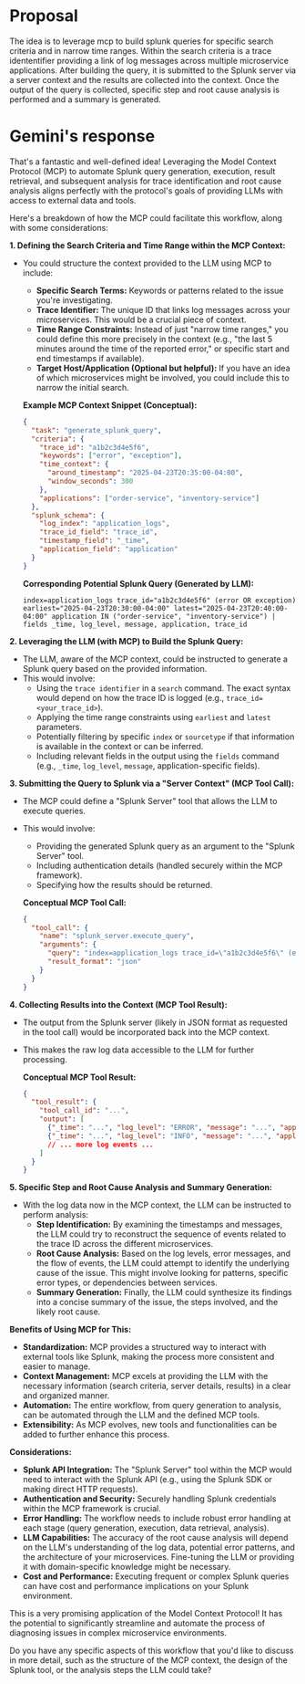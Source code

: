 # Proposal
The idea is to leverage mcp to build splunk queries for specific search criteria and in narrow time ranges. Within the search criteria is a trace idententifier providing a link of log messages across multiple microservice applications. After building the query, it is submitted to the Splunk server via a server context and the results are collected into the context. Once the output of the query is collected, specific step and root cause analysis is performed and a summary is generated.

# Gemini's response
That's a fantastic and well-defined idea! Leveraging the Model Context Protocol (MCP) to automate Splunk query generation, execution, result retrieval, and subsequent analysis for trace identification and root cause analysis aligns perfectly with the protocol's goals of providing LLMs with access to external data and tools.

Here's a breakdown of how the MCP could facilitate this workflow, along with some considerations:

**1. Defining the Search Criteria and Time Range within the MCP Context:**

* You could structure the context provided to the LLM using MCP to include:
    * **Specific Search Terms:** Keywords or patterns related to the issue you're investigating.
    * **Trace Identifier:** The unique ID that links log messages across your microservices. This would be a crucial piece of context.
    * **Time Range Constraints:** Instead of just "narrow time ranges," you could define this more precisely in the context (e.g., "the last 5 minutes around the time of the reported error," or specific start and end timestamps if available).
    * **Target Host/Application (Optional but helpful):** If you have an idea of which microservices might be involved, you could include this to narrow the initial search.

    **Example MCP Context Snippet (Conceptual):**

    ```json
    {
      "task": "generate_splunk_query",
      "criteria": {
        "trace_id": "a1b2c3d4e5f6",
        "keywords": ["error", "exception"],
        "time_context": {
          "around_timestamp": "2025-04-23T20:35:00-04:00",
          "window_seconds": 300
        },
        "applications": ["order-service", "inventory-service"]
      },
      "splunk_schema": {
        "log_index": "application_logs",
        "trace_id_field": "trace_id",
        "timestamp_field": "_time",
        "application_field": "application"
      }
    }
    ```

    **Corresponding Potential Splunk Query (Generated by LLM):**

    ```splunk
    index=application_logs trace_id="a1b2c3d4e5f6" (error OR exception) earliest="2025-04-23T20:30:00-04:00" latest="2025-04-23T20:40:00-04:00" application IN ("order-service", "inventory-service") | fields _time, log_level, message, application, trace_id
    ```

**2. Leveraging the LLM (with MCP) to Build the Splunk Query:**

* The LLM, aware of the MCP context, could be instructed to generate a Splunk query based on the provided information.
* This would involve:
    * Using the `trace identifier` in a `search` command. The exact syntax would depend on how the trace ID is logged (e.g., `trace_id=<your_trace_id>`).
    * Applying the time range constraints using `earliest` and `latest` parameters.
    * Potentially filtering by specific `index` or `sourcetype` if that information is available in the context or can be inferred.
    * Including relevant fields in the output using the `fields` command (e.g., `_time`, `log_level`, `message`, application-specific fields).

**3. Submitting the Query to Splunk via a "Server Context" (MCP Tool Call):**

* The MCP could define a "Splunk Server" tool that allows the LLM to execute queries.
* This would involve:
    * Providing the generated Splunk query as an argument to the "Splunk Server" tool.
    * Including authentication details (handled securely within the MCP framework).
    * Specifying how the results should be returned.

    **Conceptual MCP Tool Call:**

    ```json
    {
      "tool_call": {
        "name": "splunk_server.execute_query",
        "arguments": {
          "query": "index=application_logs trace_id=\"a1b2c3d4e5f6\" (error OR exception) earliest=\"2025-04-23T20:30:00-04:00\" latest=\"2025-04-23T20:40:00-04:00\" application IN (\"order-service\", \"inventory-service\") | fields _time, log_level, message, application, trace_id",
          "result_format": "json"
        }
      }
    }
    ```

**4. Collecting Results into the Context (MCP Tool Result):**

* The output from the Splunk server (likely in JSON format as requested in the tool call) would be incorporated back into the MCP context.
* This makes the raw log data accessible to the LLM for further processing.

    **Conceptual MCP Tool Result:**

    ```json
    {
      "tool_result": {
        "tool_call_id": "...",
        "output": [
          {"_time": "...", "log_level": "ERROR", "message": "...", "application": "order-service", "trace_id": "a1b2c3d4e5f6"},
          {"_time": "...", "log_level": "INFO", "message": "...", "application": "inventory-service", "trace_id": "a1b2c3d4e5f6"},
          // ... more log events ...
        ]
      }
    }
    ```

**5. Specific Step and Root Cause Analysis and Summary Generation:**

* With the log data now in the MCP context, the LLM can be instructed to perform analysis:
    * **Step Identification:** By examining the timestamps and messages, the LLM could try to reconstruct the sequence of events related to the trace ID across the different microservices.
    * **Root Cause Analysis:** Based on the log levels, error messages, and the flow of events, the LLM could attempt to identify the underlying cause of the issue. This might involve looking for patterns, specific error types, or dependencies between services.
    * **Summary Generation:** Finally, the LLM could synthesize its findings into a concise summary of the issue, the steps involved, and the likely root cause.

**Benefits of Using MCP for This:**

* **Standardization:** MCP provides a structured way to interact with external tools like Splunk, making the process more consistent and easier to manage.
* **Context Management:** MCP excels at providing the LLM with the necessary information (search criteria, server details, results) in a clear and organized manner.
* **Automation:** The entire workflow, from query generation to analysis, can be automated through the LLM and the defined MCP tools.
* **Extensibility:** As MCP evolves, new tools and functionalities can be added to further enhance this process.

**Considerations:**

* **Splunk API Integration:** The "Splunk Server" tool within the MCP would need to interact with the Splunk API (e.g., using the Splunk SDK or making direct HTTP requests).
* **Authentication and Security:** Securely handling Splunk credentials within the MCP framework is crucial.
* **Error Handling:** The workflow needs to include robust error handling at each stage (query generation, execution, data retrieval, analysis).
* **LLM Capabilities:** The accuracy of the root cause analysis will depend on the LLM's understanding of the log data, potential error patterns, and the architecture of your microservices. Fine-tuning the LLM or providing it with domain-specific knowledge might be necessary.
* **Cost and Performance:** Executing frequent or complex Splunk queries can have cost and performance implications on your Splunk environment.

This is a very promising application of the Model Context Protocol! It has the potential to significantly streamline and automate the process of diagnosing issues in complex microservice environments.

Do you have any specific aspects of this workflow that you'd like to discuss in more detail, such as the structure of the MCP context, the design of the Splunk tool, or the analysis steps the LLM could take?
